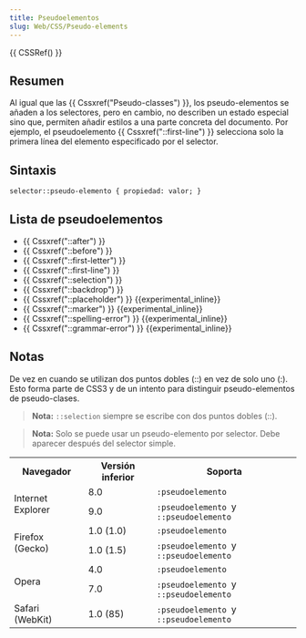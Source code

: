```yaml
---
title: Pseudoelementos
slug: Web/CSS/Pseudo-elements
---
```


{{ CSSRef() }}

## Resumen

Al igual que las {{ Cssxref("Pseudo-classes") }}, los pseudo-elementos se añaden a los selectores, pero en cambio, no describen un estado especial sino que, permiten añadir estilos a una parte concreta del documento. Por ejemplo, el pseudoelemento {{ Cssxref("::first-line") }} selecciona solo la primera línea del elemento especificado por el selector.

## Sintaxis

```
selector::pseudo-elemento { propiedad: valor; }
```

## Lista de pseudoelementos

- {{ Cssxref("::after") }}
- {{ Cssxref("::before") }}
- {{ Cssxref("::first-letter") }}
- {{ Cssxref("::first-line") }}
- {{ Cssxref("::selection") }}
- {{ Cssxref("::backdrop") }}
- {{ Cssxref("::placeholder") }} {{experimental_inline}}
- {{ Cssxref("::marker") }} {{experimental_inline}}
- {{ Cssxref("::spelling-error") }} {{experimental_inline}}
- {{ Cssxref("::grammar-error") }} {{experimental_inline}}

## Notas

De vez en cuando se utilizan dos puntos dobles (::) en vez de solo uno (:). Esto forma parte de CSS3 y de un intento para distinguir pseudo-elementos de pseudo-clases.

> **Nota:** `::selection` siempre se escribe con dos puntos dobles (::).

> **Nota:** Solo se puede usar un pseudo-elemento por selector. Debe aparecer después del selector simple.

<table class="standard-table">
  <tbody>
    <tr>
      <th>Navegador</th>
      <th>Versión inferior</th>
      <th>Soporta</th>
    </tr>
    <tr>
      <td rowspan="2">Internet Explorer</td>
      <td>8.0</td>
      <td><code>:pseudoelemento</code></td>
    </tr>
    <tr>
      <td>9.0</td>
      <td><code>:pseudoelemento </code>y<code> ::pseudoelemento</code></td>
    </tr>
    <tr>
      <td rowspan="2">Firefox (Gecko)</td>
      <td>1.0 (1.0)</td>
      <td><code>:pseudoelemento</code></td>
    </tr>
    <tr>
      <td>1.0 (1.5)</td>
      <td><code>:pseudoelemento </code>y<code> ::pseudoelemento</code></td>
    </tr>
    <tr>
      <td rowspan="2">Opera</td>
      <td>4.0</td>
      <td><code>:pseudoelemento</code></td>
    </tr>
    <tr>
      <td>7.0</td>
      <td><code>:pseudoelemento </code>y<code> ::pseudoelemento</code></td>
    </tr>
    <tr>
      <td>Safari (WebKit)</td>
      <td>1.0 (85)</td>
      <td><code>:pseudoelemento </code>y<code> ::pseudoelemento</code></td>
    </tr>
  </tbody>
</table>
